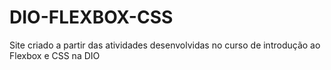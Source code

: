 # DIO-FLEXBOX-CSS
 Site criado a partir das atividades desenvolvidas no curso de introdução ao Flexbox e CSS na DIO
